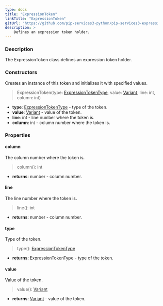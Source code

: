 ```yaml
---
type: docs
title: "ExpressionToken"
linkTitle: "ExpressionToken"
gitUrl: "https://github.com/pip-services3-python/pip-services3-expressions-python"
description: > 
    Defines an expression token holder.
---
```


### Description

The ExpressionToken class defines an expression token holder.


### Constructors
Creates an instance of this token and initializes it with specified values.

> ExpressionToken(type: [ExpressionTokenType](../expression_token_type), value: [Variant](../../../variants/variant), line: int, column: int)

- **type**: [ExpressionTokenType](../expression_token_type) - type of the token.
- **value**: [Variant](../../../variants/variant) - value of the token.
- **line**: int - line number where the token is.
- **column**: int - column number where the token is.


### Properties

#### column
The column number where the token is.

> column(): int

- **returns**: number - column number.

#### line
The line number where the token is.

> line(): int

- **returns**: number - column number.

#### type
Type of the token.

> type(): [ExpressionTokenType](../expression_token_type)

- **returns**: [ExpressionTokenType](../expression_token_type) - type of the token.

#### value
Value of the token.

> value(): [Variant](../../../variants/variant)

- **returns**: [Variant](../../../variants/variant) - value of the token.


